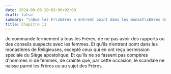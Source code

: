```yaml
---
date: 2024-09-06 20:03:00+02:00
draft: false
summary: "\nQue les Fr\xE8res n'entrent point dans les monast\xE8res de Religieuses.\n"
title: Chapitre 11
---
```





Je commande fermement à tous les Frères, de ne pas avoir des rapports ou des conseils suspects avec les femmes. Et qu'ils n’entrent point dans les monastères de Religieuses, excepté ceux qui en ont reçu permission spéciale du Siège apostolique. Et qu'ils ne se fassent pas compères d'hommes ni de femmes, de crainte que, par cette occasion, le scandale ne naisse parmi les Frères ou au sujet des Frères.

